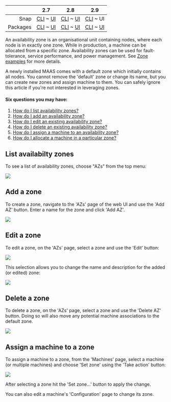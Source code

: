 <!-- flip -->
<!-- deb-2-7-cli
||2.7|2.8|2.9|
|-----:|:-----:|:-----:|:-----:|
|Snap|[CLI](/t/availability-zones/2322) ~ [UI](/t/availability-zones/2323)|[CLI](/t/availability-zones/2324) ~ [UI](/t/availability-zones/2325)|[CLI](/t/availability-zones/2326) ~ [UI](/t/availability-zones/2327)|
|Packages|CLI ~ [UI](/t/availability-zones/2329)|[CLI](/t/availability-zones/2330) ~ [UI](/t/availability-zones/2331)|[CLI](/t/availability-zones/2332) ~ [UI](/t/availability-zones/2333)|
 deb-2-7-cli -->

<!-- deb-2-7-ui
||2.7|2.8|2.9|
|-----:|:-----:|:-----:|:-----:|
|Snap|[CLI](/t/availability-zones/2322) ~ [UI](/t/availability-zones/2323)|[CLI](/t/availability-zones/2324) ~ [UI](/t/availability-zones/2325)|[CLI](/t/availability-zones/2326) ~ [UI](/t/availability-zones/2327)|
|Packages|[CLI](/t/availability-zones/2328) ~ UI|[CLI](/t/availability-zones/2330) ~ [UI](/t/availability-zones/2331)|[CLI](/t/availability-zones/2332) ~ [UI](/t/availability-zones/2333)|
 deb-2-7-ui -->

<!-- deb-2-8-cli
||2.7|2.8|2.9|
|-----:|:-----:|:-----:|:-----:|
|Snap|[CLI](/t/availability-zones/2322) ~ [UI](/t/availability-zones/2323)|[CLI](/t/availability-zones/2324) ~ [UI](/t/availability-zones/2325)|[CLI](/t/availability-zones/2326) ~ [UI](/t/availability-zones/2327)|
|Packages|[CLI](/t/availability-zones/2328) ~ [UI](/t/availability-zones/2329)|CLI ~ [UI](/t/availability-zones/2331)|[CLI](/t/availability-zones/2332) ~ [UI](/t/availability-zones/2333)|
 deb-2-8-cli -->

<!-- deb-2-8-ui
||2.7|2.8|2.9|
|-----:|:-----:|:-----:|:-----:|
|Snap|[CLI](/t/availability-zones/2322) ~ [UI](/t/availability-zones/2323)|[CLI](/t/availability-zones/2324) ~ [UI](/t/availability-zones/2325)|[CLI](/t/availability-zones/2326) ~ [UI](/t/availability-zones/2327)|
|Packages|[CLI](/t/availability-zones/2328) ~ [UI](/t/availability-zones/2329)|[CLI](/t/availability-zones/2330) ~ UI|[CLI](/t/availability-zones/2332) ~ [UI](/t/availability-zones/2333)|
 deb-2-8-ui -->

<!-- deb-2-9-cli
||2.7|2.8|2.9|
|-----:|:-----:|:-----:|:-----:|
|Snap|[CLI](/t/availability-zones/2322) ~ [UI](/t/availability-zones/2323)|[CLI](/t/availability-zones/2324) ~ [UI](/t/availability-zones/2325)|[CLI](/t/availability-zones/2326) ~ [UI](/t/availability-zones/2327)|
|Packages|[CLI](/t/availability-zones/2328) ~ [UI](/t/availability-zones/2329)|[CLI](/t/availability-zones/2330) ~ [UI](/t/availability-zones/2331)|CLI ~ [UI](/t/availability-zones/2333)|
 deb-2-9-cli -->

<!-- deb-2-9-ui
||2.7|2.8|2.9|
|-----:|:-----:|:-----:|:-----:|
|Snap|[CLI](/t/availability-zones/2322) ~ [UI](/t/availability-zones/2323)|[CLI](/t/availability-zones/2324) ~ [UI](/t/availability-zones/2325)|[CLI](/t/availability-zones/2326) ~ [UI](/t/availability-zones/2327)|
|Packages|[CLI](/t/availability-zones/2328) ~ [UI](/t/availability-zones/2329)|[CLI](/t/availability-zones/2330) ~ [UI](/t/availability-zones/2331)|[CLI](/t/availability-zones/2332) ~ UI|
 deb-2-9-ui -->

<!-- snap-2-7-cli
||2.7|2.8|2.9|
|-----:|:-----:|:-----:|:-----:|
|Snap|CLI ~ [UI](/t/availability-zones/2323)|[CLI](/t/availability-zones/2324) ~ [UI](/t/availability-zones/2325)|[CLI](/t/availability-zones/2326) ~ [UI](/t/availability-zones/2327)|
|Packages|[CLI](/t/availability-zones/2328) ~ [UI](/t/availability-zones/2329)|[CLI](/t/availability-zones/2330) ~ [UI](/t/availability-zones/2331)|[CLI](/t/availability-zones/2332) ~ [UI](/t/availability-zones/2333)|
 snap-2-7-cli -->

<!-- snap-2-7-ui
||2.7|2.8|2.9|
|-----:|:-----:|:-----:|:-----:|
|Snap|[CLI](/t/availability-zones/2322) ~ UI|[CLI](/t/availability-zones/2324) ~ [UI](/t/availability-zones/2325)|[CLI](/t/availability-zones/2326) ~ [UI](/t/availability-zones/2327)|
|Packages|[CLI](/t/availability-zones/2328) ~ [UI](/t/availability-zones/2329)|[CLI](/t/availability-zones/2330) ~ [UI](/t/availability-zones/2331)|[CLI](/t/availability-zones/2332) ~ [UI](/t/availability-zones/2333)|
 snap-2-7-ui -->

<!-- snap-2-8-cli
||2.7|2.8|2.9|
|-----:|:-----:|:-----:|:-----:|
|Snap|[CLI](/t/availability-zones/2322) ~ [UI](/t/availability-zones/2323)|CLI ~ [UI](/t/availability-zones/2325)|[CLI](/t/availability-zones/2326) ~ [UI](/t/availability-zones/2327)|
|Packages|[CLI](/t/availability-zones/2328) ~ [UI](/t/availability-zones/2329)|[CLI](/t/availability-zones/2330) ~ [UI](/t/availability-zones/2331)|[CLI](/t/availability-zones/2332) ~ [UI](/t/availability-zones/2333)|
 snap-2-8-cli -->

<!-- snap-2-8-ui
||2.7|2.8|2.9|
|-----:|:-----:|:-----:|:-----:|
|Snap|[CLI](/t/availability-zones/2322) ~ [UI](/t/availability-zones/2323)|[CLI](/t/availability-zones/2324) ~ UI|[CLI](/t/availability-zones/2326) ~ [UI](/t/availability-zones/2327)|
|Packages|[CLI](/t/availability-zones/2328) ~ [UI](/t/availability-zones/2329)|[CLI](/t/availability-zones/2330) ~ [UI](/t/availability-zones/2331)|[CLI](/t/availability-zones/2332) ~ [UI](/t/availability-zones/2333)|
 snap-2-8-ui -->

<!-- snap-2-9-cli
||2.7|2.8|2.9|
|-----:|:-----:|:-----:|:-----:|
|Snap|[CLI](/t/availability-zones/2322) ~ [UI](/t/availability-zones/2323)|[CLI](/t/availability-zones/2324) ~ [UI](/t/availability-zones/2325)|CLI ~ [UI](/t/availability-zones/2327)|
|Packages|[CLI](/t/availability-zones/2328) ~ [UI](/t/availability-zones/2329)|[CLI](/t/availability-zones/2330) ~ [UI](/t/availability-zones/2331)|[CLI](/t/availability-zones/2332) ~ [UI](/t/availability-zones/2333)|
 snap-2-9-cli -->

||2.7|2.8|2.9|
|-----:|:-----:|:-----:|:-----:|
|Snap|[CLI](/t/availability-zones/2322) ~ [UI](/t/availability-zones/2323)|[CLI](/t/availability-zones/2324) ~ [UI](/t/availability-zones/2325)|[CLI](/t/availability-zones/2326) ~ UI|
|Packages|[CLI](/t/availability-zones/2328) ~ [UI](/t/availability-zones/2329)|[CLI](/t/availability-zones/2330) ~ [UI](/t/availability-zones/2331)|[CLI](/t/availability-zones/2332) ~ [UI](/t/availability-zones/2333)|

<!-- deb-2-7-cli
An availability zone is an organisational unit containing nodes, where each node is in exactly one zone. While in production, a machine can be allocated from a specific zone.  Availability zones can be used for fault-tolerance, service performance, and power management. See [Zone examples](/t/zone-examples/3276) for more details.
 deb-2-7-cli -->

<!-- deb-2-7-ui
An availability zone is an organisational unit containing nodes, where each node is in exactly one zone. While in production, a machine can be allocated from a specific zone.  Availability zones can be used for fault-tolerance, service performance, and power management. See [Zone examples](/t/zone-examples/3277) for more details.
 deb-2-7-ui -->

<!-- deb-2-8-cli
An availability zone is an organisational unit containing nodes, where each node is in exactly one zone. While in production, a machine can be allocated from a specific zone.  Availability zones can be used for fault-tolerance, service performance, and power management. See [Zone examples](/t/zone-examples/3278) for more details.
 deb-2-8-cli -->

<!-- deb-2-8-ui
An availability zone is an organisational unit containing nodes, where each node is in exactly one zone. While in production, a machine can be allocated from a specific zone.  Availability zones can be used for fault-tolerance, service performance, and power management. See [Zone examples](/t/zone-examples/3279) for more details.
 deb-2-8-ui -->

<!-- deb-2-9-cli
An availability zone is an organisational unit containing nodes, where each node is in exactly one zone. While in production, a machine can be allocated from a specific zone.  Availability zones can be used for fault-tolerance, service performance, and power management. See [Zone examples](/t/zone-examples/3280) for more details.
 deb-2-9-cli -->

<!-- deb-2-9-ui
An availability zone is an organisational unit containing nodes, where each node is in exactly one zone. While in production, a machine can be allocated from a specific zone.  Availability zones can be used for fault-tolerance, service performance, and power management. See [Zone examples](/t/zone-examples/3281) for more details.
 deb-2-9-ui -->

<!-- snap-2-7-cli
An availability zone is an organisational unit containing nodes, where each node is in exactly one zone. While in production, a machine can be allocated from a specific zone.  Availability zones can be used for fault-tolerance, service performance, and power management. See [Zone examples](/t/zone-examples/3270) for more details.
 snap-2-7-cli -->

<!-- snap-2-7-ui
An availability zone is an organisational unit containing nodes, where each node is in exactly one zone. While in production, a machine can be allocated from a specific zone.  Availability zones can be used for fault-tolerance, service performance, and power management. See [Zone examples](/t/zone-examples/3271) for more details.
 snap-2-7-ui -->

<!-- snap-2-8-cli
An availability zone is an organisational unit containing nodes, where each node is in exactly one zone. While in production, a machine can be allocated from a specific zone.  Availability zones can be used for fault-tolerance, service performance, and power management. See [Zone examples](/t/zone-examples/3272) for more details.
 snap-2-8-cli -->

<!-- snap-2-8-ui
An availability zone is an organisational unit containing nodes, where each node is in exactly one zone. While in production, a machine can be allocated from a specific zone.  Availability zones can be used for fault-tolerance, service performance, and power management. See [Zone examples](/t/zone-examples/3273) for more details.
 snap-2-8-ui -->

<!-- snap-2-9-cli
An availability zone is an organisational unit containing nodes, where each node is in exactly one zone. While in production, a machine can be allocated from a specific zone.  Availability zones can be used for fault-tolerance, service performance, and power management. See [Zone examples](/t/zone-examples/3274) for more details.
 snap-2-9-cli -->

An availability zone is an organisational unit containing nodes, where each node is in exactly one zone. While in production, a machine can be allocated from a specific zone.  Availability zones can be used for fault-tolerance, service performance, and power management. See [Zone examples](/t/zone-examples/3275) for more details.

A newly installed MAAS comes with a default zone which initially contains all nodes. You cannot remove the 'default' zone or change its name, but you can create new zones and assign machine to them.  You can safely ignore this article if you're not interested in leveraging zones.

#### Six questions you may have:

1. [How do I list availability zones?](#heading--list-zones)
2. [How do I add an availability zone?](#heading--add-a-zone)
3. [How do I edit an existing availability zone?](#heading--edit-a-zone)
4. [How do I delete an existing availability zone?](#heading--delete-a-zone)
5. [How do I assign a machine to an availability zone?](#heading--assign-a-node-to-a-zone)
6. [How do I allocate a machine in a particular zone?](#heading--allocate-a-node-in-a-zone)


<h2 id="heading--list-zones">List availabilty zones</h2>

To see a list of availability zones, choose "AZs" from the top menu:

<a href="https://discourse.maas.io/uploads/default/original/1X/5ac446f2bda76276069fe5a1c302ff2acbf425a2.jpeg" target = "_blank"><img src="https://discourse.maas.io/uploads/default/original/1X/5ac446f2bda76276069fe5a1c302ff2acbf425a2.jpeg"></a>

<h2 id="heading--add-a-zone">Add a zone</h2>

To create a zone, navigate to the 'AZs' page of the web UI and use the 'Add AZ' button. Enter a name for the zone and click 'Add AZ'.

<a href="https://assets.ubuntu.com/v1/f4032f39-manage-zones__2.4_add-zone.png" target = "_blank"><img src="https://assets.ubuntu.com/v1/f4032f39-manage-zones__2.4_add-zone.png"></a>

<h2 id="heading--edit-a-zone">Edit a zone</h2>

To edit a zone, on the 'AZs' page, select a zone and use the 'Edit' button:

<a href="https://discourse.maas.io/uploads/default/original/1X/cf5c2b91e0c3e97ec3f5a813c8a2ed85e9139e19.jpeg" target = "_blank"><img src="https://discourse.maas.io/uploads/default/original/1X/cf5c2b91e0c3e97ec3f5a813c8a2ed85e9139e19.jpeg"></a>

This selection allows you to change the name and description for the added (or edited) zone:

<a href="https://discourse.maas.io/uploads/default/original/1X/11fb5b6c13609a7ef976aa301e02f43422080066.jpeg" target = "_blank"><img src="https://discourse.maas.io/uploads/default/original/1X/11fb5b6c13609a7ef976aa301e02f43422080066.jpeg"></a>

<h2 id="heading--delete-a-zone">Delete a zone</h2>

To delete a zone, on the 'AZs' page, select a zone and use the 'Delete AZ' button. Doing so will also move any potential machine associations to the default zone.

<a href="https://discourse.maas.io/uploads/default/original/1X/afb0576940f2e20266dc907911f837378958a64a.jpeg" target = "_blank"><img src="https://discourse.maas.io/uploads/default/original/1X/afb0576940f2e20266dc907911f837378958a64a.jpeg"></a>

<h2 id="heading--assign-a-node-to-a-zone">Assign a machine to a zone</h2>

To assign a machine to a zone, from the 'Machines' page, select a machine (or multiple machines) and choose 'Set zone' using the 'Take action' button:

<a href="https://discourse.maas.io/uploads/default/original/1X/97db7cbfd8059d2c67566a065e08c56a20b58071.jpeg" target = "_blank"><img src="https://discourse.maas.io/uploads/default/original/1X/97db7cbfd8059d2c67566a065e08c56a20b58071.jpeg"></a>

After selecting a zone hit the 'Set zone...' button to apply the change.

You can also edit a machine's 'Configuration' page to change its zone.

<!-- snap-2-7-cli snap-2-8-cli snap-2-9-cli deb-2-7-cli deb-2-8-cli deb-2-9-cli

<h2 id="heading--list-zones">List availability zones</h2>

To see a list of availability zones, enter the following command:

```
maas $PROFILE zones read \
| jq -r '(["ZONE","NAME","DESCRIPTION"]
| (., map(length*"-"))), (.[] | [.id, .name, .description])
| @tsv' | column -t
```

which produces output similar to:

```
ZONE  NAME         DESCRIPTION
----  ----         -----------
5     BizOffice
1     default
4     Inventory
2     Medications
3     Payroll
6     ProServ
```

<h2 id="heading--add-a-zone">Add a zone</h2>

To create a zone, enter the following command:

```
maas $PROFILE zones create name=$ZONE_NAME description=$ZONE_DESCRIPTION
```

<h2 id="heading--edit-a-zone">Edit a zone</h2>

To edit a zone, enter a command similar to the following:

```
maas $PROFILE zone update $OLD_ZONE_NAME name=$NEW_ZONE_NAME \
description=$ZONE_DESCRIPTION
```

<h2 id="heading--delete-a-zone">Delete a zone</h2>

To delete a zone, enter a command like this:

```
maas $PROFILE zone delete $ZONE_NAME
```

<h2 id="heading--assign-a-node-to-a-zone">Assign a machine to a zone</h2>

To assign a machine to a zone, first retrieve the machine's system ID like this:

```
maas PROFILE machines read | jq '.[] | .hostname, .system_id'
```

Then enter the following command, using the system ID you just retrieved:

```
maas admin machine update $SYSTEM_ID zone=$ZONE_NAME
```

<h2 id="heading--allocate-a-node-in-a-zone">Allocate a machine in a zone</h2>

To deploy in a particular zone, call the `acquire` method in the region-controller API &lt;region-controller-api&gt; as before, but pass the `zone` parameter with the name of the zone. This method will allocate a machine in that zone, or fail with an HTTP 409 ("conflict") error if the zone has no machines available that match your request.

Alternatively, you may want to request a machine that is not in a particular zone or one that is not in any of several zones. To do that, specify the `not_in_zone` parameter to `acquire`. This parameter takes a list of zone names; the allocated machine will not be in any of them. Again, if that leaves no machines available that match your request, the call will return a "conflict" error.

It is possible, though not usually useful, to combine the `zone` and `not_in_zone` parameters. If your choice for `zone` is also present in `not_in_zone`, no machine will ever match your request. Or if it's not, then the `not_in_zone` values will not affect the result of the call at all.
snap-2-7-cli snap-2-8-cli snap-2-9-cli deb-2-7-cli deb-2-8-cli deb-2-9-cli -->